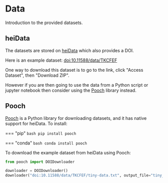 # Data

Introduction to the provided datasets.

## heiData

The datasets are stored on [heiData](https://heidata.uni-heidelberg.de/) which also provides a DOI.

Here is an example dataset: [doi:10.11588/data/TKCFEF](https://heidata.uni-heidelberg.de/dataset.xhtml?persistentId=doi:10.11588/data/TKCFEF)

One way to download this dataset is to go to the link, click "Access Dataset", then "Download ZIP".

However if you are then going to use the data from a Python script or jupyter notebook then consider using the [Pooch](https://www.fatiando.org/pooch/latest/) library instead.

## Pooch

[Pooch](https://www.fatiando.org/pooch/latest/) is a Python library for downloading datasets, and it has native support for heiData. To install:

=== "pip"
    ```bash
    pip install pooch
    ```

=== "conda"
    ```bash
    conda install pooch
    ```

To download the example dataset from heiData using Pooch:

```python
from pooch import DOIDownloader

downloader = DOIDownloader()
downloader("doi:10.11588/data/TKCFEF/tiny-data.txt", output_file="tiny_data.txt", pooch=None)
```
